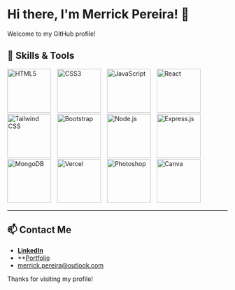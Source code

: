 # Hi there, I'm Merrick Pereira! 👋

Welcome to my GitHub profile!

## 🚀 Skills & Tools

<p align="left">
  <img src="https://img.shields.io/badge/-E34F26?style=flat&logo=html5&logoColor=white" alt="HTML5" width="100" style="margin-right: 10px;"/>
  <img src="https://img.shields.io/badge/-1572B6?style=flat&logo=css3&logoColor=white" alt="CSS3" width="100" style="margin-right: 10px;"/>
  <img src="https://img.shields.io/badge/-F7DF1E?style=flat&logo=javascript&logoColor=black" alt="JavaScript" width="100" style="margin-right: 10px;"/>
  <img src="https://img.shields.io/badge/-61DAFB?style=flat&logo=react&logoColor=black" alt="React" width="100" style="margin-right: 10px;"/>
  <img src="https://img.shields.io/badge/-38B2AC?style=flat&logo=tailwind-css&logoColor=white" alt="Tailwind CSS" width="100" style="margin-right: 10px;"/>
  <img src="https://img.shields.io/badge/-7952B3?style=flat&logo=bootstrap&logoColor=white" alt="Bootstrap" width="100" style="margin-right: 10px;"/>
  <img src="https://img.shields.io/badge/-339933?style=flat&logo=nodedotjs&logoColor=white" alt="Node.js" width="100" style="margin-right: 10px;"/>
  <img src="https://img.shields.io/badge/-000000?style=flat&logo=express&logoColor=white" alt="Express.js" width="100" style="margin-right: 10px;"/>
  <img src="https://img.shields.io/badge/-47A248?style=flat&logo=mongodb&logoColor=white" alt="MongoDB" width="100" style="margin-right: 10px;"/>
  <img src="https://img.shields.io/badge/-000000?style=flat&logo=vercel&logoColor=white" alt="Vercel" width="100" style="margin-right: 10px;"/>
  <img src="https://img.shields.io/badge/-31A8FF?style=flat&logo=adobephotoshop&logoColor=white" alt="Photoshop" width="100" style="margin-right: 10px;"/>
  <img src="https://img.shields.io/badge/-00C4CC?style=flat&logo=canva&logoColor=white" alt="Canva" width="100" style="margin-right: 10px;"/>
</p>

---

## 📫 Contact Me

- **[LinkedIn](https://www.linkedin.com/in/merrick-pereira-592440264/)**
- **[Portfolio](https://merrick-portfolio.vercel.app/)
- merrick.pereira@outlook.com

Thanks for visiting my profile!
